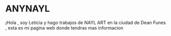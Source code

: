 # ANYNAYL
¡Hola , soy Leticia y hago trabajos de NAYL ART en la ciudad de Dean Funes , esta es mi pagina web donde tendras mas informacion
